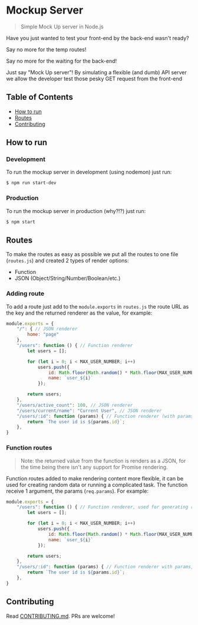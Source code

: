 # Mockup Server

> Simple Mock Up server in Node.js

Have you just wanted to test your front-end by the back-end wasn't ready?

Say no more for the temp routes!

Say no more for the waiting for the back-end!

Just say "Mock Up server"! By simulating a flexible (and dumb) API server we allow the developer test those pesky GET request from the front-end

## Table of Contents

* [How to run](#how-to-run)
* [Routes](#routes)
* [Contributing](#contributing)

## How to run

### Development

To run the mockup server in development (using nodemon) just run:

```bash
$ npm run start-dev
```

### Production

To run the mockup server in production (why?!?) just run:

```bash
$ npm start
```

## Routes

To make the routes as easy as possible we put all the routes to one file (`routes.js`) and created 2 types of render options:

* Function
* JSON (Object/String/Number/Boolean/etc.)

### Adding route

To add a route just add to the `module.exports` in `routes.js` the route URL as the key and the returned renderer as the value, for example:

```javascript
module.exports = {
    "/": { // JSON renderer
        home: "page"
    },
    "/users": function () { // Function renderer
        let users = [];

        for (let i = 0; i < MAX_USER_NUMBER; i++)
            users.push({
                id: Math.floor(Math.random() * Math.floor(MAX_USER_NUMBER)),
                name: `user_${i}`
            });

        return users;
    },
    "/users/active_count": 100, // JSON renderer
    "/users/current/name": "Current User", // JSON renderer
    "/users/:id": function (params) { // Function renderer (with params)
        return `The user id is ${params.id}`;
    },
}
```

### Function routes

> Note: the returned value from the function is renders as a JSON, for the time being there isn't any support for Promise rendering.

Function routes added to make rendering content more flexible, it can be used for creating random data or running a complicated task.
The function receive 1 argument, the params (`req.params`). For example:

```javascript
module.exports = {
    "/users": function () { // Function renderer, used for generating random users
        let users = [];

        for (let i = 0; i < MAX_USER_NUMBER; i++)
            users.push({
                id: Math.floor(Math.random() * Math.floor(MAX_USER_NUMBER)),
                name: `user_${i}`
            });

        return users;
    },
    "/users/:id": function (params) { // Function renderer with params, used to render the user id (`params.id`)
        return `The user id is ${params.id}`;
    },
}
```

## Contributing

Read [CONTRIBUTING.md](/CONTRIBUTING.md). PRs are welcome!
